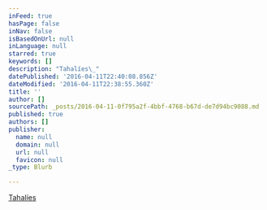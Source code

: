 ```yaml
---
inFeed: true
hasPage: false
inNav: false
isBasedOnUrl: null
inLanguage: null
starred: true
keywords: []
description: "Tahalíes\_"
datePublished: '2016-04-11T22:40:08.856Z'
dateModified: '2016-04-11T22:38:55.360Z'
title: ''
author: []
sourcePath: _posts/2016-04-11-0f795a2f-4bbf-4768-b67d-de7d94bc9088.md
published: true
authors: []
publisher:
  name: null
  domain: null
  url: null
  favicon: null
_type: Blurb

---
```

[Tahalíes ][0]

[0]: null